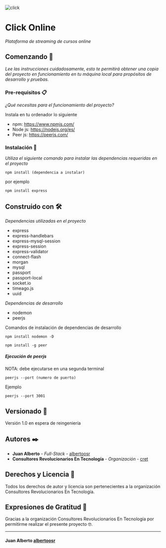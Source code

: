 ![click](https://user-images.githubusercontent.com/62088439/121050475-37bef400-c77e-11eb-80ab-79f702da3e10.png)

# Click Online 

_Plataforma de streaming de cursos online_


## Comenzando 🚀

_Lee las  instrucciones cuidadosamente, esto te permitirá obtener una copia del proyecto en funcionamiento en tu máquina local para propósitos de desarrollo y pruebas._


### Pre-requisitos 📋

_¿Qué necesitas para el funcionamiento del proyecto?_

Instala en tu ordenador lo siguiente 

* npm: https://www.npmjs.com/
* Node js: https://nodejs.org/es/
* Peer js: https://peerjs.com/


### Instalación 🔧

_Utiliza el siguiente comando para instalar las dependencias requeridas en el proyecto_

```
npm install (dependencia a instalar)
```
por ejemplo

```
npm install express
```

## Construido con 🛠️

_Dependencias utilizadas en el proyecto_

* express
* express-handlebars
* express-mysql-session
* express-session
* express-validator
* connect-flash
* morgan
* mysql
* passport
* passport-local
* socket.io
* timeago.js
* uuid

_Dependencias de desarrollo_

* nodemon
* peerjs

Comandos de instalación de dependencias de desarrollo

```
npm install nodemon -D

npm install -g peer
```

##### Ejecución de peerjs

NOTA: debe ejecutarse en una segunda terminal 

```
peerjs --port (numero de puerto)
```

Ejemplo
```
peerjs --port 3001
```

## Versionado 📌

Versión 1.0 en espera de reingeniería 

## Autores ✒️

* **Juan Alberto** - *Full-Stack* - [albertoosr](https://github.com/albertoosr)
* **Consultores Revolucionarios En Tecnología** - *Organización* - [cret](https://consultores-revolucionarios-en-tecnologia-s-a-s-de-c-v.ueniweb.com/)

## Derechos y Licencia 📄

Todos los derechos de autor y licencia son pertenecientes a la organización Consultores Revolucionarios En Tecnología.

## Expresiones de Gratitud 🎁

Gracias a la organización Consultores Revolucionarios En Tecnología por permitirme realizar el presente proyecto 🤓.

---
#### Juan Alberto [albertoosr](https://github.com/albertoosr)

